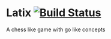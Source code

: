 # Latix [![Build Status](https://travis-ci.org/Atoiks-Games/Latix.svg?branch=master)](https://travis-ci.org/Atoiks-Games/Latix)

A chess like game with go like concepts
